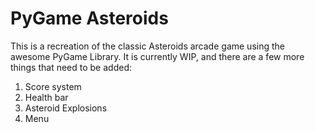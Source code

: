 # PyGame Asteroids

This is a recreation of the classic Asteroids arcade game using the awesome PyGame Library.
It is currently WIP, and there are a few more things that need to be added:

1) Score system
2) Health bar
3) Asteroid Explosions
4) Menu